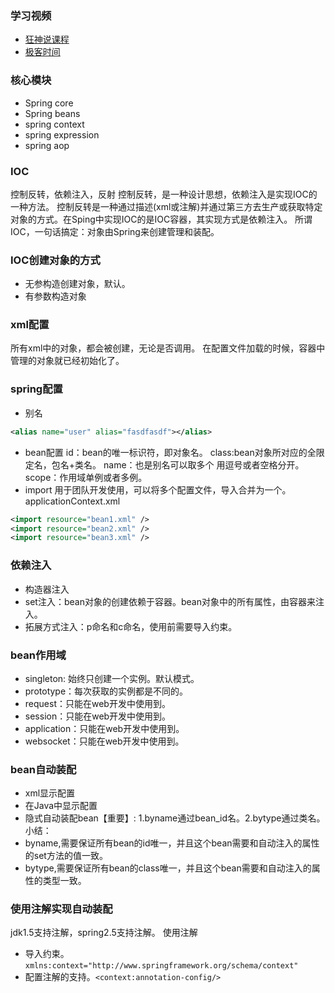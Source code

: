 

### 学习视频

- [狂神说课程](https://www.bilibili.com/video/BV12J411M7Sj)
- [极客时间](https://www.bilibili.com/video/BV12h411R7JZ?p=19)

### 核心模块

- Spring core
- Spring beans
- spring context
- spring expression
- spring aop

### IOC

控制反转，依赖注入，反射
控制反转，是一种设计思想，依赖注入是实现IOC的一种方法。
控制反转是一种通过描述(xml或注解)并通过第三方去生产或获取特定对象的方式。在Sping中实现IOC的是IOC容器，其实现方式是依赖注入。
所谓IOC，一句话搞定：对象由Spring来创建管理和装配。
### IOC创建对象的方式
- 无参构造创建对象，默认。
- 有参数构造对象

### xml配置
所有xml中的对象，都会被创建，无论是否调用。
在配置文件加载的时候，容器中管理的对象就已经初始化了。
### spring配置
- 别名
```xml
<alias name="user" alias="fasdfasdf"></alias>
```
- bean配置
id：bean的唯一标识符，即对象名。 class:bean对象所对应的全限定名，包名+类名。 name：也是别名可以取多个 用逗号或者空格分开。 scope：作用域单例或者多例。
- import
用于团队开发使用，可以将多个配置文件，导入合并为一个。
applicationContext.xml
```xml
<import resource="bean1.xml" />
<import resource="bean2.xml" />
<import resource="bean3.xml" />
```
### 依赖注入
- 构造器注入
- set注入：bean对象的创建依赖于容器。bean对象中的所有属性，由容器来注入。
- 拓展方式注入：p命名和c命名，使用前需要导入约束。
### bean作用域
- singleton: 始终只创建一个实例。默认模式。
- prototype：每次获取的实例都是不同的。
- request：只能在web开发中使用到。
- session：只能在web开发中使用到。
- application：只能在web开发中使用到。
- websocket：只能在web开发中使用到。
### bean自动装配
- xml显示配置 
- 在Java中显示配置
- 隐式自动装配bean【重要】: 1.byname通过bean_id名。2.bytype通过类名。
小结：
- byname,需要保证所有bean的id唯一，并且这个bean需要和自动注入的属性的set方法的值一致。
- bytype,需要保证所有bean的class唯一，并且这个bean需要和自动注入的属性的类型一致。
### 使用注解实现自动装配
jdk1.5支持注解，spring2.5支持注解。
使用注解
- 导入约束。`xmlns:context="http://www.springframework.org/schema/context"`
- 配置注解的支持。`<context:annotation-config/>`